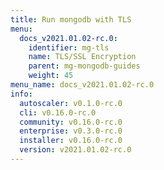 ```yaml
---
title: Run mongodb with TLS
menu:
  docs_v2021.01.02-rc.0:
    identifier: mg-tls
    name: TLS/SSL Encryption
    parent: mg-mongodb-guides
    weight: 45
menu_name: docs_v2021.01.02-rc.0
info:
  autoscaler: v0.1.0-rc.0
  cli: v0.16.0-rc.0
  community: v0.16.0-rc.0
  enterprise: v0.3.0-rc.0
  installer: v0.16.0-rc.0
  version: v2021.01.02-rc.0
---
```


